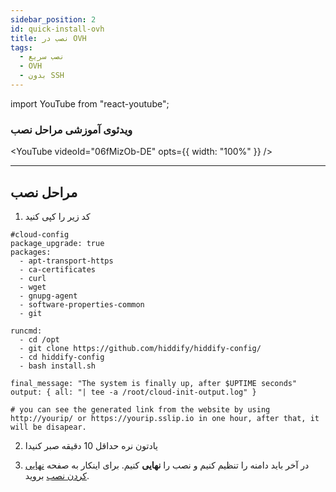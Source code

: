 ```yaml
---
sidebar_position: 2
id: quick-install-ovh
title: نصب در OVH
tags:
  - نصب سریع
  - OVH
  - بدون SSH
---
```


import YouTube from "react-youtube";

### ویدئوی‌ آموزشی مراحل نصب

<YouTube videoId="06fMizOb-DE" opts={{ width: "100%" }} />

---

## مراحل نصب

1. کد زیر را کپی کنید

```
#cloud-config
package_upgrade: true
packages:
  - apt-transport-https
  - ca-certificates
  - curl
  - wget
  - gnupg-agent
  - software-properties-common
  - git

runcmd:
  - cd /opt
  - git clone https://github.com/hiddify/hiddify-config/
  - cd hiddify-config
  - bash install.sh

final_message: "The system is finally up, after $UPTIME seconds"
output: { all: "| tee -a /root/cloud-init-output.log" }

# you can see the generated link from the website by using http://yourip/ or https://yourip.sslip.io in one hour, after that, it will be disapear.
```

2. یادتون نره حداقل 10 دقیقه صبر کنیدا

3. در آخر باید دامنه را تنظیم کنیم و نصب را **نهایی** کنیم. برای اینکار به صفحه [نهایی کردن نصب](/docs/installation/finalize) بروید.
